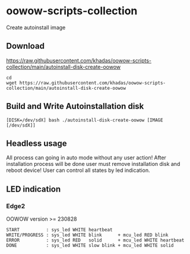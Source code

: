 # oowow-scripts-collection

Create autoinstall image

## Download

https://raw.githubusercontent.com/khadas/oowow-scripts-collection/main/autoinstall-disk-create-oowow

    cd
    wget https://raw.githubusercontent.com/khadas/oowow-scripts-collection/main/autoinstall-disk-create-oowow

## Build and Write Autoinstallation disk

    [DISK=/dev/sdX] bash ./autoinstall-disk-create-oowow [IMAGE [/dev/sdX]]

## Headless usage

All process can going in auto mode without any user action! After
installation process will be done user must remove installation disk and
reboot device! User can control all states by led indication.

## LED indication

### Edge2

OOWOW version >= 230828

    START          : sys_led WHITE heartbeat
    WRITE/PROGRESS : sys_led WHITE blink      + mcu_led RED blink
    ERROR          : sys_led RED   solid      + mcu_led WHITE heartbeat
    DONE           : sys_led WHITE slow blink + mcu_led WHITE solid
